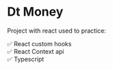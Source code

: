 # Dt Money


Project with react used to practice:


✅ React custom hooks  
✅ React Context api  
✅ Typescript  
